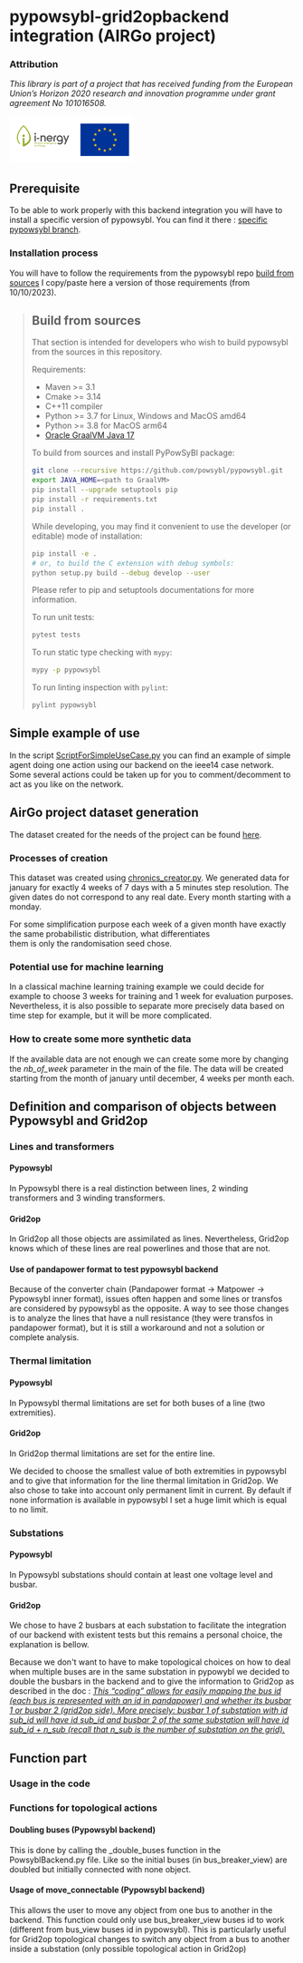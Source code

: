 # pypowsybl-grid2opbackend integration (AIRGo project)

### Attribution
*This library is part of a project that has received funding from the European Union’s Horizon 2020 research and innovation programme under grant agreement No 101016508.*

![AIRGoLogo](logos/i-nergy_logo.png)

## Prerequisite
To be able to work properly with this backend integration you will have to install a specific version of pypowsybl.
You can find it there : [specific pypowsybl branch](https://github.com/powsybl/pypowsybl/tree/move_connectable_prototype).

### Installation process
You will have to follow the requirements from the pypowsybl repo [build from sources](https://github.com/powsybl/pypowsybl#build-from-sources) 
I copy/paste here a version of those requirements (from 10/10/2023).

> ## Build from sources
>
>That section is intended for developers who wish to build pypowsybl from the sources in this repository.
>
>Requirements:
>
>- Maven >= 3.1
>- Cmake >= 3.14
>- C++11 compiler
>- Python >= 3.7 for Linux, Windows and MacOS amd64
>- Python >= 3.8 for MacOS arm64
>- [Oracle GraalVM Java 17](https://www.graalvm.org/downloads/)
>
>To build from sources and install PyPowSyBl package:
>
>```bash
>git clone --recursive https://github.com/powsybl/pypowsybl.git
>export JAVA_HOME=<path to GraalVM>
>pip install --upgrade setuptools pip
>pip install -r requirements.txt
>pip install .
>```
>
>While developing, you may find it convenient to use the developer (or editable)
>mode of installation:
>
>```bash
>pip install -e .
># or, to build the C extension with debug symbols:
>python setup.py build --debug develop --user
>```
>
>Please refer to pip and setuptools documentations for more information.
>
>To run unit tests:
>
>```bash
>pytest tests
>```
>
>To run static type checking with `mypy`:
>```bash
>mypy -p pypowsybl
>```
>
>To run linting inspection with `pylint`:
>```bash
>pylint pypowsybl
>```
>
## Simple example of use
In the script [ScriptForSimpleUseCase.py](pypowsybl_grid2opbackend/ScriptForSimpleUseCase.py) you can find an example of simple agent doing 
one action using our backend on the ieee14 case network. Some several actions could be taken up for you to 
comment/decomment to act as you like on the network.

## AirGo project dataset generation
The dataset created for the needs of the project can be found [here](https://www.ai4europe.eu/research/ai-catalog/airgo-i-nergy-open-dataset).

### Processes of creation
This dataset was created using [chronics_creator.py](chronics_chreator.py). We generated data for january for exactly 4 
weeks of 7 days with a 5 minutes step resolution. The given dates do not correspond to any real date. Every month starting 
with a monday.

For some simplification purpose each week of a given month have exactly the same probabilistic distribution, what differentiates  
them is only the randomisation seed chose.

### Potential use for machine learning
In a classical machine learning training example we could decide for example to choose 3 weeks for training and 1 week for 
evaluation purposes. Nevertheless, it is also possible to separate more precisely data based on time step for example, but 
it will be more complicated.

### How to create some more synthetic data
If the available data are not enough we can create some more by changing the *nb_of_week* parameter in the main of the file.
The data will be created starting from the month of january until december, 4 weeks per month each.

## Definition and comparison of objects between Pypowsybl and Grid2op

### Lines and transformers

#### Pypowsybl
In Pypowsybl there is a real distinction between lines, 2 winding transformers and 3 winding transformers.

#### Grid2op
In Grid2op all those objects are assimilated as lines. Nevertheless, Grid2op knows which of these lines are real powerlines 
and those that are not.

#### Use of pandapower format to test pypowsybl backend
Because of the converter chain (Pandapower format -> Matpower -> Pypowsybl inner format), issues often happen and some
lines or transfos are considered by pypowsybl as the opposite. A way to see those changes is to analyze the lines
that have a null resistance (they were transfos in pandapower format), but it is still a workaround and not a solution
or complete analysis.


### Thermal limitation

#### Pypowsybl
In Pypowsybl thermal limitations are set for both buses of a line (two extremities).

#### Grid2op
In Grid2op thermal limitations are set for the entire line.

We decided to choose the smallest value of both extremities in pypowsybl and to give that information for the line thermal 
limitation in Grid2op. We also chose to take into account only permanent limit in current. By default if none information
is available in pypowsybl I set a huge limit which is equal to no limit.

### Substations

#### Pypowsybl
In Pypowsybl substations should contain at least one voltage level and busbar.

#### Grid2op
We chose to have 2 busbars at each substation to facilitate the integration of our backend with existent tests but this 
remains a personal choice, the explanation is bellow.

Because we don't want to have to make topological choices on how to deal when multiple buses are in the same substation 
in pypowybl we decided to double the busbars in the backend and to give the information to Grid2op as described in the doc :
[*This “coding” allows for easily mapping the bus id (each bus is represented with an id in pandapower) and whether its busbar 1 or busbar 2 (grid2op side). More precisely: busbar 1 of substation with id sub_id will have id sub_id and busbar 2 of the same substation will have id sub_id + n_sub (recall that n_sub is the number of substation on the grid).*](https://grid2op.readthedocs.io/en/latest/createbackend.html#:~:text=This%20%E2%80%9Ccoding%E2%80%9D%20allows,on%20the%20grid)

## Function part

### Usage in the code

### Functions for topological actions

#### Doubling buses (Pypowsybl backend)
This is done by calling the _double_buses function in the PowsyblBackend.py file. Like so the initial buses (in bus_breaker_view) are doubled but initially connected with none object. 

#### Usage of move_connectable (Pypowsybl backend)
This allows the user to move any object from one bus to another in the backend. This function could only use bus_breaker_view
buses id to work (different from bus_view buses id in pypowsybl). This is particularly useful for Grid2op topological 
changes to switch any object from a bus to another inside a substation (only possible topological action in Grid2op)